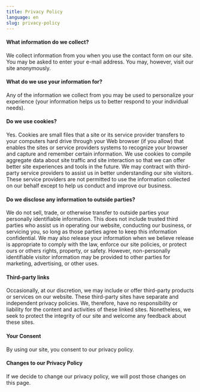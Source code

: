 ```yaml
---
title: Privacy Policy
language: en
slug: privacy-policy
---
```


#### What information do we collect?

We collect information from you when you use the contact form on our site.
You may be asked to enter your e-mail address. You may, however, visit our site anonymously.

#### What do we use your information for?

Any of the information we collect from you may be used to personalize your experience (your information helps us to better respond to your individual needs).

#### Do we use cookies?

Yes. Cookies are small files that a site or its service provider transfers to your computers hard drive through your Web browser (if you allow) that enables the sites or service providers systems to recognize your browser and capture and remember certain information.
We use cookies to compile aggregate data about site traffic and site interaction so that we can offer better site experiences and tools in the future. We may contract with third-party service providers to assist us in better understanding our site visitors. These service providers are not permitted to use the information collected on our behalf except to help us conduct and improve our business.

#### Do we disclose any information to outside parties?

We do not sell, trade, or otherwise transfer to outside parties your personally identifiable information. This does not include trusted third parties who assist us in operating our website, conducting our business, or servicing you, so long as those parties agree to keep this information confidential. We may also release your information when we believe release is appropriate to comply with the law, enforce our site policies, or protect ours or others rights, property, or safety. However, non-personally identifiable visitor information may be provided to other parties for marketing, advertising, or other uses.

#### Third-party links

Occasionally, at our discretion, we may include or offer third-party products or services on our website. These third-party sites have separate and independent privacy policies. We, therefore, have no responsibility or liability for the content and activities of these linked sites. Nonetheless, we seek to protect the integrity of our site and welcome any feedback about these sites.

#### Your Consent

By using our site, you consent to our privacy policy.

#### Changes to our Privacy Policy

If we decide to change our privacy policy, we will post those changes on this page.
